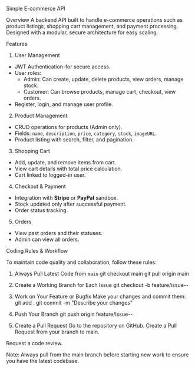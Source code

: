  Simple E-commerce API

 Overview
A backend API built to handle e-commerce operations such as product listings, shopping cart management, and payment processing. Designed with a modular, secure architecture for easy scaling.
 
 Features
1. User Management
- JWT Authentication-for secure access.
- User roles:
  - Admin: Can create, update, delete products, view orders, manage stock.
  - Customer: Can browse products, manage cart, checkout, view orders.
- Register, login, and manage user profile.

 2. Product Management
- CRUD operations for products (Admin only).
- Fields: `name`, `description`, `price`, `category`, `stock`, `imageURL`.
- Product listing with search, filter, and pagination.

3. Shopping Cart
- Add, update, and remove items from cart.
- View cart details with total price calculation.
- Cart linked to logged-in user.
 4. Checkout & Payment
- Integration with **Stripe** or **PayPal** sandbox.
- Stock updated only after successful payment.
- Order status tracking.
5. Orders
- View past orders and their statuses.
- Admin can view all orders.


 Coding Rules & Workflow

To maintain code quality and collaboration, follow these rules:

 1. Always Pull Latest Code from `main`
git checkout main
git pull origin main

 2. Create a Working Branch for Each Issue
git checkout -b feature/issue-<issue-number>-<short-description>

 3. Work on Your Feature or Bugfix
Make your changes and commit them:
git add .
git commit -m "Describe your changes"

4. Push Your Branch
git push origin feature/issue-<issue-number>-<short-description>

5. Create a Pull Request
Go to the repository on GitHub.
Create a Pull Request from your branch to main.

Request a code review.

Note: Always pull from the main branch before starting new work to ensure you have the latest codebase.
